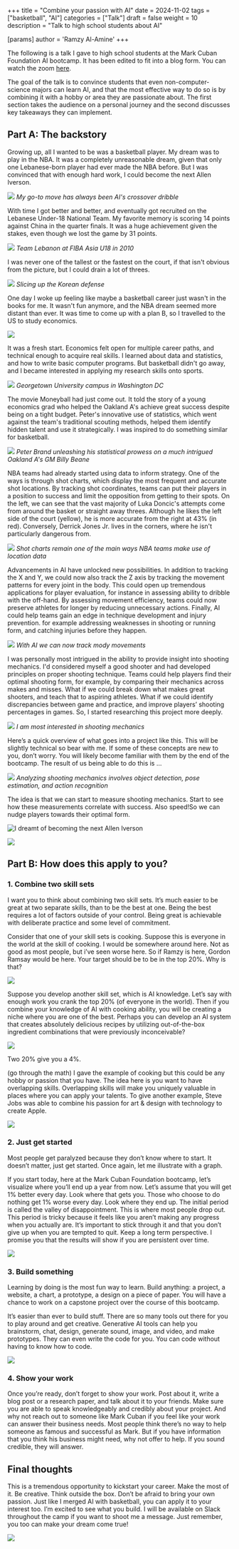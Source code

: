 +++
title = "Combine your passion with AI"
date = 2024-11-02
tags = ["basketball", "AI"]
categories = ["Talk"]
draft = false
weight = 10
description = "Talk to high school students about AI"

[params]
  author = 'Ramzy Al-Amine'
+++

The following is a talk I gave to high school students at the Mark Cuban Foundation AI bootcamp. It has been edited to fit into a blog form. You can watch the zoom [here](https://youtu.be/llUF-HQcioM?si=ABPS_iYe7dfuSQ0l). 

The goal of the talk is to convince students that even non-computer-science majors can learn AI, and that the most effective way to do so is by combining it with a hobby or area they are passionate about. The first section takes the audience on a personal journey and the second discusses key takeaways they can implement. 

## Part A: The backstory 

Growing up, all I wanted to be was a basketball player. My dream was to play in the NBA. It was a completely unreasonable dream, given that only one Lebanese-born player had ever made the NBA before. But I was convinced that with enough hard work, I could become the next Allen Iverson.

![](/me-my-brother-and-ai.png)
*My go-to move has always been AI's crossover dribble*

With time I got better and better, and eventually got recruited on the Lebanese Under-18 National Team. My favorite memory is scoring 14 points against China in the quarter finals. It was a huge achievement given the stakes, even though we lost the game by 31 points. 

![](/lebanon-u18-nt.png)
*Team Lebanon at FIBA Asia U18 in 2010*

I was never one of the tallest or the fastest on the court, if that isn't obvious from the picture, but I could drain a lot of threes. 

![](/lebanon-nt-vs-korea.png)
*Slicing up the Korean defense*

One day I woke up feeling like maybe a basketball career just wasn't in the books for me. It wasn't fun anymore, and the NBA dream seemed more distant than ever. It was time to come up with a plan B, so I travelled to the US to study economics. 

![](/nba-rain.png)

It was a fresh start. Economics felt open for multiple career paths, and technical enough to acquire real skills. I learned about data and statistics, and how to write basic computer programs. But basketball didn't go away, and I became interested in applying my research skills onto sports. 

![](/georgetown-campus.png)
*Georgetown University campus in Washington DC*

The movie Moneyball had just come out. It told the story of a young economics grad who helped the Oakland A's achieve great success despite being on a tight budget. Peter's innovative use of statistics, which went against the team's traditional scouting methods, helped them identify hidden talent and use it strategically. I was inspired to do something similar for basketball. 

![](/moneyball.jpeg)
*Peter Brand unleashing his statistical prowess on a much intrigued Oakland A's GM Billy Beane*

NBA teams had already started using data to inform strategy. One of the ways is through shot charts, which display the most frequent and accurate shot locations. By tracking shot coordinates, teams can put their players in a position to success and limit the opposition from getting to their spots. On the left, we can see that the vast majority of Luka Doncic's attempts come from around the basket or straight away threes. Although he likes the left side of the court (yellow), he is more accurate from the right at 43% (in red). Conversely, Derrick Jones Jr. lives in the corners, where he isn't particularly dangerous from. 

![](/shot-charts.png)
*Shot charts remain one of the main ways NBA teams make use of location data*

Advancements in AI have unlocked new possibilities. In addition to tracking the X and Y, we could now also track the Z axis by tracking the movement patterns for every joint in the body. This could open up tremendous applications for player evaluation, for instance in assessing ability to dribble with the off-hand. By assessing movement efficiency, teams could now preserve athletes for longer by reducing unnecessary actions. Finally, AI could help teams gain an edge in technique development and injury prevention. for example addressing weaknesses in shooting or running form, and catching injuries before they happen. 

![](/ai-basketball-game.png)
*With AI we can now track mody movements*

I was personally most intrigued in the ability to provide insight into shooting mechanics. I'd considered myself a good shooter and had developed principles on proper shooting technique. Teams could help players find their optimal shooting form, for example, by comparing their mechanics across makes and misses. What if we could break down what makes great shooters, and teach that to aspiring athletes. What if we could identify discrepancies between game and practice, and improve players’ shooting percentages in games. So, I started researching this project more deeply. 

![](/ai-shooting-mechanics.png)
*I am most interested in shooting mechanics*

Here’s a quick overview of what goes into a project like this. This will be slightly technical so bear with me. If some of these concepts are new to you, don’t worry. You will likely become familiar with them by the end of the bootcamp. The result of us being able to do this is … 

![](/project-steps.png)
*Analyzing shooting mechanics involves object detection, pose estimation, and action recognition*

The idea is that we can start to measure shooting mechanics. Start to see how these measurements correlate with success. Also speed!So we can nudge players towards their optimal form. 

![](/ai-shooting-stages.png 'I dreamt of becoming the next Allen Iverson')

![](/mark-cuban.png)

## Part B: How does this apply to you? 

### 1. Combine two skill sets

I want you to think about combining two skill sets. It’s much easier to be great at two separate skills, than to be the best at one. Being the best requires a lot of factors outside of your control. Being great is achievable with deliberate practice and some level of commitment. 

Consider that one of your skill sets is cooking. Suppose this is everyone in the world at the skill of cooking. I would be somewhere around here. Not as good as most people, but i’ve seen worse here. So if Ramzy is here, Gordon Ramsay would be here. Your target should be to be in the top 20%. Why is that? 

![](/cooking-histogram.png)

Suppose you develop another skill set, which is AI knowledge. Let’s say with enough work you crank the top 20% (of everyone in the world). Then if you combine your knowledge of AI with cooking ability, you will be creating a niche where you are one of the best. Perhaps you can develop an AI system that creates absolutely delicious recipes by utilizing out-of-the-box ingredient combinations that were previously inconceivable? 

![](/other-skill-histogram.png)

Two 20% give you a 4%. 

(go through the math)
I gave the example of cooking but this could be any hobby or passion that you have. The idea here is you want to have overlapping skills. Overlapping skills will make you uniquely valuable in places where you can apply your talents. To give another example, Steve Jobs was able to combine his passion for art & design with technology to create Apple. 

![](/combined-skill-histogram.png)

### 2. Just get started 
Most people get paralyzed because they don’t know where to start. It doesn’t matter, just get started. Once again, let me illustrate with a graph. 

If you start today, here at the Mark Cuban Foundation bootcamp, let’s visualize where you’ll end up a year from now. Let’s assume that you will get 1% better every day. Look where that gets you. Those who choose to do nothing get 1% worse every day. Look where they end up. The initial period is called the valley of disappointment. This is where most people drop out. This period is tricky because it feels like you aren’t making any progress when you actually are. It’s important to stick through it and that you don’t give up when you are tempted to quit. Keep a long term perspective. I promise you that the results will show if you are persistent over time. 

![](/learning-curve.png)


### 3. Build something

Learning by doing is the most fun way to learn. Build anything: a project, a website, a chart, a prototype, a design on a piece of paper. You will have a chance to work on a capstone project over the course of this bootcamp. 

It’s easier than ever to build stuff. There are so many tools out there for you to play around and get creative. Generative AI tools can help you brainstorm, chat, design, generate sound, image, and video, and make prototypes. They can even write the code for you. You can code without having to know how to code. 

![](/gen-ai-tools.png)

### 4. Show your work

Once you’re ready, don’t forget to show your work. Post about it, write a blog post or a research paper, and talk about it to your friends. Make sure you are able to speak knowledgeably and credibly about your project. And why not reach out to someone like Mark Cuban if you feel like your work can answer their business needs. Most people think there’s no way to help someone as famous and successful as Mark. But if you have information that you think his business might need, why not offer to help. If you sound credible, they will answer. 

## Final thoughts

This is a tremendous opportunity to kickstart your career. Make the most of it. Be creative. Think outside the box. Don’t be afraid to bring your own passion. Just like I merged AI with basketball, you can apply it to your interest too. I’m excited to see what you build. I will be available on Slack throughout the camp if you want to shoot me a message. Just remember, you too can make your dream come true! 


![](/dream-come-true.png)
